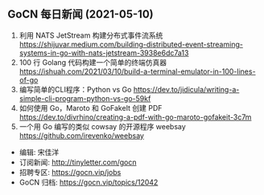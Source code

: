 ## GoCN 每日新闻 (2021-05-10)

1. 利用 NATS JetStream 构建分布式事件流系统 https://shijuvar.medium.com/building-distributed-event-streaming-systems-in-go-with-nats-jetstream-3938e6dc7a13
2. 100 行 Golang 代码构建一个简单的终端仿真器 https://ishuah.com/2021/03/10/build-a-terminal-emulator-in-100-lines-of-go
3. 编写简单的CLI程序：Python vs Go https://dev.to/jidicula/writing-a-simple-cli-program-python-vs-go-59kf
4. 如何使用 Go，Maroto 和 GoFakeIt 创建 PDF https://dev.to/divrhino/creating-a-pdf-with-go-maroto-gofakeit-3c7m
5. 一个用 Go 编写的类似 cowsay 的开源程序 weebsay https://github.com/irevenko/weebsay  

- 编辑: 宋佳洋
- 订阅新闻: http://tinyletter.com/gocn
- 招聘专区: https://gocn.vip/jobs
- GoCN 归档: https://gocn.vip/topics/12042
